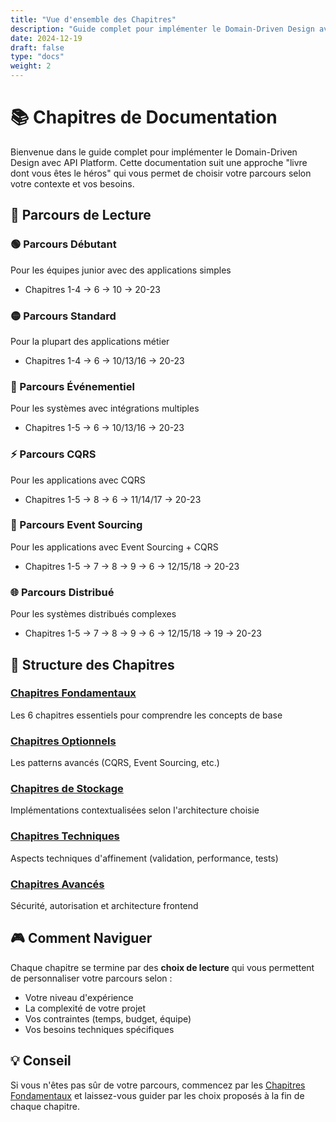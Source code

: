 ```yaml
---
title: "Vue d'ensemble des Chapitres"
description: "Guide complet pour implémenter le Domain-Driven Design avec API Platform"
date: 2024-12-19
draft: false
type: "docs"
weight: 2
---
```


# 📚 Chapitres de Documentation

Bienvenue dans le guide complet pour implémenter le Domain-Driven Design avec API Platform. Cette documentation suit une approche "livre dont vous êtes le héros" qui vous permet de choisir votre parcours selon votre contexte et vos besoins.

## 🎯 Parcours de Lecture

### 🟢 Parcours Débutant
Pour les équipes junior avec des applications simples
- Chapitres 1-4 → 6 → 10 → 20-23

### 🟡 Parcours Standard  
Pour la plupart des applications métier
- Chapitres 1-4 → 6 → 10/13/16 → 20-23

### 🔴 Parcours Événementiel
Pour les systèmes avec intégrations multiples
- Chapitres 1-5 → 6 → 10/13/16 → 20-23

### ⚡ Parcours CQRS
Pour les applications avec CQRS
- Chapitres 1-5 → 8 → 6 → 11/14/17 → 20-23

### 🚀 Parcours Event Sourcing
Pour les applications avec Event Sourcing + CQRS
- Chapitres 1-5 → 7 → 8 → 9 → 6 → 12/15/18 → 20-23

### 🌐 Parcours Distribué
Pour les systèmes distribués complexes
- Chapitres 1-5 → 7 → 8 → 9 → 6 → 12/15/18 → 19 → 20-23

## 📖 Structure des Chapitres

### [Chapitres Fondamentaux](/chapitres/fondamentaux/)
Les 6 chapitres essentiels pour comprendre les concepts de base

### [Chapitres Optionnels](/chapitres/optionnels/)
Les patterns avancés (CQRS, Event Sourcing, etc.)

### [Chapitres de Stockage](/chapitres/stockage/)
Implémentations contextualisées selon l'architecture choisie

### [Chapitres Techniques](/chapitres/techniques/)
Aspects techniques d'affinement (validation, performance, tests)

### [Chapitres Avancés](/chapitres/avances/)
Sécurité, autorisation et architecture frontend

## 🎮 Comment Naviguer

Chaque chapitre se termine par des **choix de lecture** qui vous permettent de personnaliser votre parcours selon :
- Votre niveau d'expérience
- La complexité de votre projet
- Vos contraintes (temps, budget, équipe)
- Vos besoins techniques spécifiques

## 💡 Conseil

Si vous n'êtes pas sûr de votre parcours, commencez par les [Chapitres Fondamentaux](/chapitres/fondamentaux/) et laissez-vous guider par les choix proposés à la fin de chaque chapitre.
